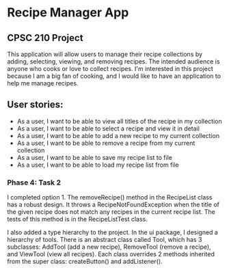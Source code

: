 # Recipe Manager App

## CPSC 210 Project
This application will allow users to manage their recipe collections by adding, selecting, viewing, and 
removing recipes. The intended audience is anyone who cooks or love to collect recipes. I'm interested in this project 
because I am a big fan of cooking, and I would like to have an application to help me 
manage recipes.

## User stories:
- As a user, I want to be able to view all titles of the recipe in my collection
- As a user, I want to be able to select a recipe and view it in detail
- As a user, I want to be able to add a new recipe to my current collection
- As a user, I want to be able to remove a recipe from my current collection
- As a user, I want to be able to save my recipe list to file
- As a user, I want to be able to load my recipe list from file

### Phase 4: Task 2
I completed option 1. The removeRecipe() method in the RecipeList class has a robust design. It throws a 
RecipeNotFoundException when the title of the given recipe does not match any recipes in the current recipe list. 
The tests of this method is in the RecipeListTest class.

I also added a type hierarchy to the project.
In the ui package, I designed a hierarchy of tools. There is an abstract class called Tool, which has 3 subclasses: 
AddTool (add a new recipe), RemoveTool (remove a recipe), and ViewTool (view all recipes). 
Each class overrides 2 methods inherited from the super class: createButton() and addListener().



